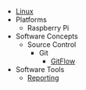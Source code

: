 - [Linux](/linux/linux)
- Platforms
    - Raspberry Pi
- Software Concepts
    - Source Control
        - Git
            - [GitFlow](/software_concepts/source_control/gitflow)
- Software Tools
    - [Reporting](/software_tools/Reporting)
